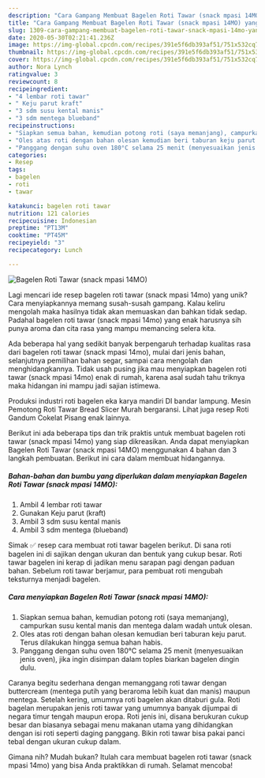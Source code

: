 ```yaml
---
description: "Cara Gampang Membuat Bagelen Roti Tawar (snack mpasi 14MO) yang Sempurna"
title: "Cara Gampang Membuat Bagelen Roti Tawar (snack mpasi 14MO) yang Sempurna"
slug: 1309-cara-gampang-membuat-bagelen-roti-tawar-snack-mpasi-14mo-yang-sempurna
date: 2020-05-30T02:21:41.236Z
image: https://img-global.cpcdn.com/recipes/391e5f6db393af51/751x532cq70/bagelen-roti-tawar-snack-mpasi-14mo-foto-resep-utama.jpg
thumbnail: https://img-global.cpcdn.com/recipes/391e5f6db393af51/751x532cq70/bagelen-roti-tawar-snack-mpasi-14mo-foto-resep-utama.jpg
cover: https://img-global.cpcdn.com/recipes/391e5f6db393af51/751x532cq70/bagelen-roti-tawar-snack-mpasi-14mo-foto-resep-utama.jpg
author: Nora Lynch
ratingvalue: 3
reviewcount: 8
recipeingredient:
- "4 lembar roti tawar"
- " Keju parut kraft"
- "3 sdm susu kental manis"
- "3 sdm mentega blueband"
recipeinstructions:
- "Siapkan semua bahan, kemudian potong roti (saya memanjang), campurkan susu kental manis dan mentega dalam wadah untuk olesan."
- "Oles atas roti dengan bahan olesan kemudian beri taburan keju parut. Terus dilakukan hingga semua bahan habis."
- "Panggang dengan suhu oven 180°C selama 25 menit (menyesuaikan jenis oven), jika ingin disimpan dalam toples biarkan bagelen dingin dulu."
categories:
- Resep
tags:
- bagelen
- roti
- tawar

katakunci: bagelen roti tawar 
nutrition: 121 calories
recipecuisine: Indonesian
preptime: "PT13M"
cooktime: "PT45M"
recipeyield: "3"
recipecategory: Lunch

---
```



![Bagelen Roti Tawar (snack mpasi 14MO)](https://img-global.cpcdn.com/recipes/391e5f6db393af51/751x532cq70/bagelen-roti-tawar-snack-mpasi-14mo-foto-resep-utama.jpg)

Lagi mencari ide resep bagelen roti tawar (snack mpasi 14mo) yang unik? Cara menyiapkannya memang susah-susah gampang. Kalau keliru mengolah maka hasilnya tidak akan memuaskan dan bahkan tidak sedap. Padahal bagelen roti tawar (snack mpasi 14mo) yang enak harusnya sih punya aroma dan cita rasa yang mampu memancing selera kita.

Ada beberapa hal yang sedikit banyak berpengaruh terhadap kualitas rasa dari bagelen roti tawar (snack mpasi 14mo), mulai dari jenis bahan, selanjutnya pemilihan bahan segar, sampai cara mengolah dan menghidangkannya. Tidak usah pusing jika mau menyiapkan bagelen roti tawar (snack mpasi 14mo) enak di rumah, karena asal sudah tahu triknya maka hidangan ini mampu jadi sajian istimewa.

Produksi industri roti bagelen eka karya mandiri DI bandar lampung. Mesin Pemotong Roti Tawar Bread Slicer Murah bergaransi. Lihat juga resep Roti Gandum Cokelat Pisang enak lainnya.


Berikut ini ada beberapa tips dan trik praktis untuk membuat bagelen roti tawar (snack mpasi 14mo) yang siap dikreasikan. Anda dapat menyiapkan Bagelen Roti Tawar (snack mpasi 14MO) menggunakan 4 bahan dan 3 langkah pembuatan. Berikut ini cara dalam membuat hidangannya.

<!--inarticleads1-->

##### Bahan-bahan dan bumbu yang diperlukan dalam menyiapkan Bagelen Roti Tawar (snack mpasi 14MO):

1. Ambil 4 lembar roti tawar
1. Gunakan  Keju parut (kraft)
1. Ambil 3 sdm susu kental manis
1. Ambil 3 sdm mentega (blueband)


Simak ✅ resep cara membuat roti tawar bagelen berikut. Di sana roti bagelen ini di sajikan dengan ukuran dan bentuk yang cukup besar. Roti tawar bagelen ini kerap di jadikan menu sarapan pagi dengan paduan bahan. Sebelum roti tawar berjamur, para pembuat roti mengubah teksturnya menjadi bagelen. 

<!--inarticleads2-->

##### Cara menyiapkan Bagelen Roti Tawar (snack mpasi 14MO):

1. Siapkan semua bahan, kemudian potong roti (saya memanjang), campurkan susu kental manis dan mentega dalam wadah untuk olesan.
1. Oles atas roti dengan bahan olesan kemudian beri taburan keju parut. Terus dilakukan hingga semua bahan habis.
1. Panggang dengan suhu oven 180°C selama 25 menit (menyesuaikan jenis oven), jika ingin disimpan dalam toples biarkan bagelen dingin dulu.


Caranya begitu sederhana dengan memanggang roti tawar dengan buttercream (mentega putih yang beraroma lebih kuat dan manis) maupun mentega. Setelah kering, umumnya roti bagelen akan ditaburi gula. Roti bagelan merupakan jenis roti tawar yang umumnya banyak dijumpai di negara timur tengah maupun eropa. Roti jenis ini, disana berukuran cukup besar dan biasanya sebagai menu makanan utama yang dihidangkan dengan isi roti seperti daging panggang. Bikin roti tawar bisa pakai panci tebal dengan ukuran cukup dalam. 

Gimana nih? Mudah bukan? Itulah cara membuat bagelen roti tawar (snack mpasi 14mo) yang bisa Anda praktikkan di rumah. Selamat mencoba!
